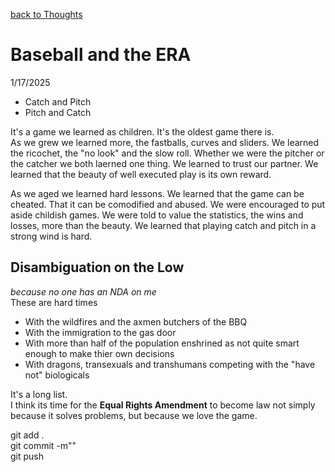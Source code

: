 [back to Thoughts](https://github.com/Marking-Time/Thoughts/tree/main)
# Baseball and the ERA  
1/17/2025  
- Catch and Pitch
- Pitch and Catch  

It's a game we learned as children. It's the oldest game there is.  
As we grew we learned more, the fastballs, curves and sliders. We learned the ricochet, the "no look" and the slow roll. Whether we were the pitcher or the catcher we both laerned one thing. We learned to trust our partner. We learned that the beauty of well executed play is its own reward.  

As we aged we learned hard lessons. We learned that the game can be cheated. That it can be comodified and abused. We were encouraged to put aside childish games. We were told to value the statistics, the wins and losses, more than the beauty. We learned that playing catch and pitch in a strong wind is hard.
## Disambiguation on the Low    
*because no one has an NDA on me*  
These are hard times
- With the wildfires and the axmen butchers of the BBQ
- With the immigration to the gas door
- With more than half of the population enshrined as not quite smart enough to make thier own decisions
- With dragons, transexuals and transhumans competing with the "have not" biologicals  

It's a long list.  
I think its time for the __Equal Rights Amendment__ to become law not simply because it solves problems, but because we love the game.

git add .  
git commit -m""  
git push  





